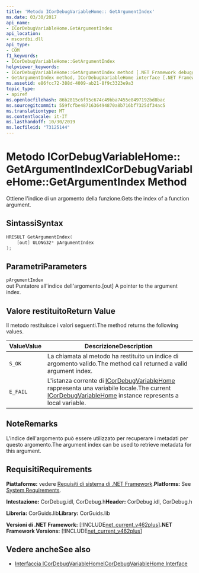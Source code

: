 ```yaml
---
title: 'Metodo ICorDebugVariableHome:: GetArgumentIndex'
ms.date: 03/30/2017
api_name:
- ICorDebugVariableHome.GetArgumentIndex
api_location:
- mscordbi.dll
api_type:
- COM
f1_keywords:
- ICorDebugVariableHome::GetArgumentIndex
helpviewer_keywords:
- ICorDebugVariableHome::GetArgumentIndex method [.NET Framework debugging]
- GetArgumentIndex method, ICorDebugVariableHome interface [.NET Framework debugging]
ms.assetid: e86fcc72-388d-4009-ab21-8f9c3323e9a3
topic_type:
- apiref
ms.openlocfilehash: 86b2815c6f95c674c49bba7455e8497192bd8bac
ms.sourcegitcommit: 559fcfbe4871636494870a8b716bf7325df34ac5
ms.translationtype: MT
ms.contentlocale: it-IT
ms.lasthandoff: 10/30/2019
ms.locfileid: "73125144"
---
```

# <a name="icordebugvariablehomegetargumentindex-method"></a><span data-ttu-id="2003f-102">Metodo ICorDebugVariableHome:: GetArgumentIndex</span><span class="sxs-lookup"><span data-stu-id="2003f-102">ICorDebugVariableHome::GetArgumentIndex Method</span></span>

<span data-ttu-id="2003f-103">Ottiene l'indice di un argomento della funzione.</span><span class="sxs-lookup"><span data-stu-id="2003f-103">Gets the index of a function argument.</span></span>

## <a name="syntax"></a><span data-ttu-id="2003f-104">Sintassi</span><span class="sxs-lookup"><span data-stu-id="2003f-104">Syntax</span></span>

```cpp
HRESULT GetArgumentIndex(
    [out] ULONG32* pArgumentIndex
);
```

## <a name="parameters"></a><span data-ttu-id="2003f-105">Parametri</span><span class="sxs-lookup"><span data-stu-id="2003f-105">Parameters</span></span>

`pArgumentIndex`\
<span data-ttu-id="2003f-106">out Puntatore all'indice dell'argomento.</span><span class="sxs-lookup"><span data-stu-id="2003f-106">[out] A pointer to the argument index.</span></span>

## <a name="return-value"></a><span data-ttu-id="2003f-107">Valore restituito</span><span class="sxs-lookup"><span data-stu-id="2003f-107">Return Value</span></span>

<span data-ttu-id="2003f-108">Il metodo restituisce i valori seguenti.</span><span class="sxs-lookup"><span data-stu-id="2003f-108">The method returns the following values.</span></span>

|<span data-ttu-id="2003f-109">Value</span><span class="sxs-lookup"><span data-stu-id="2003f-109">Value</span></span>|<span data-ttu-id="2003f-110">Descrizione</span><span class="sxs-lookup"><span data-stu-id="2003f-110">Description</span></span>|
|-----------|-----------------|
|`S_OK`|<span data-ttu-id="2003f-111">La chiamata al metodo ha restituito un indice di argomento valido.</span><span class="sxs-lookup"><span data-stu-id="2003f-111">The method call returned a valid argument index.</span></span>|
|`E_FAIL`|<span data-ttu-id="2003f-112">L'istanza corrente di [ICorDebugVariableHome](../../../../docs/framework/unmanaged-api/debugging/icordebugvariablehome-interface.md) rappresenta una variabile locale.</span><span class="sxs-lookup"><span data-stu-id="2003f-112">The current [ICorDebugVariableHome](../../../../docs/framework/unmanaged-api/debugging/icordebugvariablehome-interface.md) instance represents a local variable.</span></span>|

## <a name="remarks"></a><span data-ttu-id="2003f-113">Note</span><span class="sxs-lookup"><span data-stu-id="2003f-113">Remarks</span></span>

<span data-ttu-id="2003f-114">L'indice dell'argomento può essere utilizzato per recuperare i metadati per questo argomento.</span><span class="sxs-lookup"><span data-stu-id="2003f-114">The argument index can be used to retrieve metadata for this argument.</span></span>

## <a name="requirements"></a><span data-ttu-id="2003f-115">Requisiti</span><span class="sxs-lookup"><span data-stu-id="2003f-115">Requirements</span></span>

<span data-ttu-id="2003f-116">**Piattaforme:** vedere [Requisiti di sistema di .NET Framework](../../../../docs/framework/get-started/system-requirements.md).</span><span class="sxs-lookup"><span data-stu-id="2003f-116">**Platforms:** See [System Requirements](../../../../docs/framework/get-started/system-requirements.md).</span></span>

<span data-ttu-id="2003f-117">**Intestazione:** CorDebug.idl, CorDebug.h</span><span class="sxs-lookup"><span data-stu-id="2003f-117">**Header:** CorDebug.idl, CorDebug.h</span></span>

<span data-ttu-id="2003f-118">**Libreria:** CorGuids.lib</span><span class="sxs-lookup"><span data-stu-id="2003f-118">**Library:** CorGuids.lib</span></span>

<span data-ttu-id="2003f-119">**Versioni di .NET Framework:** [!INCLUDE[net_current_v462plus](../../../../includes/net-current-v462plus-md.md)]</span><span class="sxs-lookup"><span data-stu-id="2003f-119">**.NET Framework Versions:** [!INCLUDE[net_current_v462plus](../../../../includes/net-current-v462plus-md.md)]</span></span>

## <a name="see-also"></a><span data-ttu-id="2003f-120">Vedere anche</span><span class="sxs-lookup"><span data-stu-id="2003f-120">See also</span></span>

- [<span data-ttu-id="2003f-121">Interfaccia ICorDebugVariableHome</span><span class="sxs-lookup"><span data-stu-id="2003f-121">ICorDebugVariableHome Interface</span></span>](../../../../docs/framework/unmanaged-api/debugging/icordebugvariablehome-interface.md)
